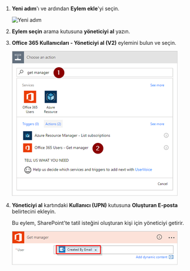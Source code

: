 1. **Yeni adım**'ı ve ardından **Eylem ekle**'yi seçin.
   
    ![Yeni adım](media/modern-approvals/select-sharepoint-add-action.png)
2. **Eylem seçin** arama kutusuna **yöneticiyi al** yazın.
3. **Office 365 Kullanıcıları - Yöneticiyi al (V2)** eylemini bulun ve seçin.

    ![Office kullanıcılarını seçin](media/modern-approvals/add-get-manager-action.png)
4. **Yöneticiyi al** kartındaki **Kullanıcı (UPN)** kutusuna **Oluşturan E-posta** belirtecini ekleyin.

    Bu eylem, SharePoint'te tatil isteğini oluşturan kişi için yöneticiyi getirir.

    ![Yönetici getirme eylemini yapılandırın](media/modern-approvals/get-manager-card.png)

